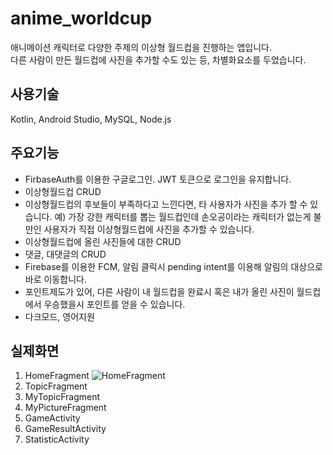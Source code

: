 # anime_worldcup
애니메이션 캐릭터로 다양한 주제의 이상형 월드컵을 진행하는 앱입니다.<br/>
다른 사람이 만든 월드컵에 사진을 추가할 수도 있는 등, 차별화요소를 두었습니다.

## 사용기술
Kotlin, Android Studio, MySQL, Node.js

## 주요기능
* FirbaseAuth를 이용한 구글로그인. JWT 토큰으로 로그인을 유지합니다.
* 이상형월드컵 CRUD
* 이상형월드컵의 후보들이 부족하다고 느낀다면, 타 사용자가 사진을 추가 할 수 있습니다.
  예) 가장 강한 캐릭터를 뽑는 월드컵인데 손오공이라는 캐릭터가 없는게 불만인 사용자가 직접 이상형월드컵에 사진을 추가할 수 있습니다.
* 이상형월드컵에 올린 사진들에 대한 CRUD
* 댓글, 대댓글의 CRUD
* Firebase를 이용한 FCM, 알림 클릭시 pending intent를 이용해 알림의 대상으로 바로 이동합니다.
* 포인트제도가 있어, 다른 사람이 내 월드컵을 완료시 혹은 내가 올린 사진이 월드컵에서 우승했을시 포인트를 얻을 수 있습니다.
* 다크모드, 영어지원


## 실제화면
1. HomeFragment
![HomeFragment](readme/homefragment.png)
2. TopicFragment
3. MyTopicFragment
4. MyPictureFragment
5. GameActivity
6. GameResultActivity
7. StatisticActivity


